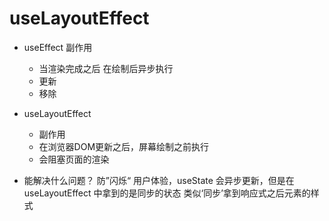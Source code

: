# useLayoutEffect

- useEffect
  副作用
  - 当渲染完成之后 在绘制后异步执行
  - 更新
  - 移除

- useLayoutEffect
  - 副作用
  - 在浏览器DOM更新之后，屏幕绘制之前执行
  - 会阻塞页面的渲染

- 能解决什么问题？
  防”闪烁“ 用户体验，useState 会异步更新，但是在useLayoutEffect 中拿到的是同步的状态
  类似‘同步’拿到响应式之后元素的样式